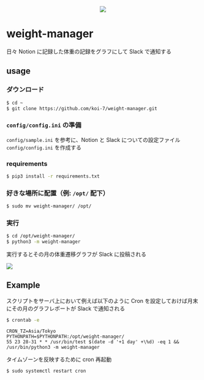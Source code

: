 <p align="center">
  <img src="https://github.com/koi-7/weight-manager/assets/61448492/b76b819d-3d0c-40c8-929d-54be87a600e6">
</p>

# weight-manager

日々 Notion に記録した体重の記録をグラフにして Slack で通知する

## usage

### ダウンロード

``` bash
$ cd ~
$ git clone https://github.com/koi-7/weight-manager.git
```

### `config/config.ini` の準備

`config/sample.ini` を参考に、Notion と Slack についての設定ファイル `config/config.ini` を作成する

### requirements

``` bash
$ pip3 install -r requirements.txt
```

### 好きな場所に配置（例: `/opt/` 配下）

``` bash
$ sudo mv weight-manager/ /opt/
```

### 実行

``` bash
$ cd /opt/weight-manager/
$ python3 -m weight-manager
```

実行するとその月の体重遷移グラフが Slack に投稿される

![](https://github.com/koi-7/weight-manager/assets/61448492/7c58300c-2aba-453e-b9a3-11bf88ff5bca)

## Example

スクリプトをサーバ上において例えば以下のように Cron を設定しておけば月末にその月のグラフレポートが Slack で通知される

``` bash
$ crontab -e
```

```
CRON_TZ=Asia/Tokyo
PYTHONPATH=$PYTHONPATH:/opt/weight-manager/
55 23 28-31 * * /usr/bin/test $(date -d '+1 day' +\%d) -eq 1 && /usr/bin/python3 -m weight-manager
```

タイムゾーンを反映するために cron 再起動

```
$ sudo systemctl restart cron
```
